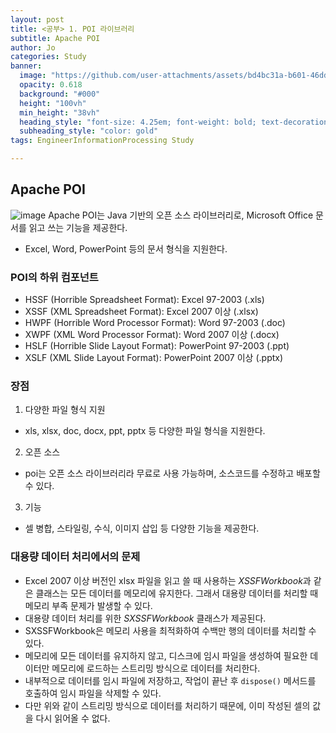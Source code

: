 ```yaml
---
layout: post
title: <공부> 1. POI 라이브러리
subtitle: Apache POI
author: Jo
categories: Study
banner:
  image: "https://github.com/user-attachments/assets/bd4bc31a-b601-46dd-8f47-6f8465153dc9"
  opacity: 0.618
  background: "#000"
  height: "100vh"
  min_height: "38vh"
  heading_style: "font-size: 4.25em; font-weight: bold; text-decoration: underline"
  subheading_style: "color: gold"
tags: EngineerInformationProcessing Study

---
```




## Apache POI

![image](https://github.com/user-attachments/assets/bd4bc31a-b601-46dd-8f47-6f8465153dc9)
Apache POI는 Java 기반의 오픈 소스 라이브러리로, Microsoft Office 문서를 읽고 쓰는 기능을 제공한다.<br>
- Excel, Word, PowerPoint 등의 문서 형식을 지원한다.

### POI의 하위 컴포넌트
  - HSSF (Horrible Spreadsheet Format): Excel 97-2003 (.xls)
  - XSSF (XML Spreadsheet Format): Excel 2007 이상 (.xlsx)
  - HWPF (Horrible Word Processor Format): Word 97-2003 (.doc)
  - XWPF (XML Word Processor Format): Word 2007 이상 (.docx)
  - HSLF (Horrible Slide Layout Format): PowerPoint 97-2003 (.ppt)
  - XSLF (XML Slide Layout Format): PowerPoint 2007 이상 (.pptx)

### 장점
1. 다양한 파일 형식 지원
  - xls, xlsx, doc, docx, ppt, pptx 등 다양한 파일 형식을 지원한다.
2. 오픈 소스
  - poi는 오픈 소스 라이브러리라 무료로 사용 가능하며, 소스코드를 수정하고 배포할 수 있다.
3. 기능
  - 셀 병합, 스타일링, 수식, 이미지 삽입 등 다양한 기능을 제공한다.

### 대용량 데이터 처리에서의 문제
 - Excel 2007 이상 버전인 xlsx 파일을 읽고 쓸 때 사용하는 *XSSFWorkbook*과 같은 클래스는 모든 데이터를 메모리에 유지한다. 그래서 대용량 데이터를 처리할 때 메모리 부족 문제가 발생할 수 있다.
 - 대용량 데이터 처리를 위한 *SXSSFWorkbook* 클래스가 제공된다.
 - SXSSFWorkbook은 메모리 사용을 최적화하여 수백만 행의 데이터를 처리할 수 있다.
 - 메모리에 모든 데이터를 유지하지 않고, 디스크에 임시 파일을 생성하여 필요한 데이터만 메모리에 로드하는 스트리밍 방식으로 데이터를 처리한다.
 - 내부적으로 데이터를 임시 파일에 저장하고, 작업이 끝난 후 ``dispose()`` 메서드를 호출하여 임시 파일을 삭제할 수 있다.
 - 다만 위와 같이 스트리밍 방식으로 데이터를 처리하기 때문에, 이미 작성된 셀의 값을 다시 읽어올 수 없다.






